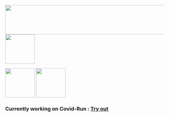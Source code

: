 <p float="left">
  <img src="https://artur-pf.github.io/artur-pf/images/v16_13.png" width ="585" height="94" />
  <a href="https://github.com/artur-pf">
         <img src="https://artur-pf.github.io/artur-pf/images/v16_19.png"  height="94"/>
      </a>
</p>
<p float="left">
  <img src="https://artur-pf.github.io/artur-pf/images/v16_15.png" height="94" />
  <img src="https://artur-pf.github.io/artur-pf/images/v16_17.png" height="94" /> 
</p>

### Currently working on Covid-Run : [Try out](https://artur-pf.github.io/CovidRun_WebGl)
